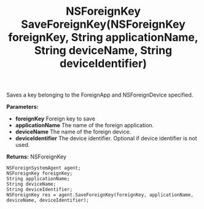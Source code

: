 ﻿---
uid: crmscript_ref_NSForeignSystemAgent_SaveForeignKey
title: NSForeignKey SaveForeignKey(NSForeignKey foreignKey, String applicationName, String deviceName, String deviceIdentifier)
intellisense: NSForeignSystemAgent.SaveForeignKey
keywords: NSForeignSystemAgent, SaveForeignKey
so.topic: reference
---

Saves a key belonging to the ForeignApp and NSForeignDevice specified.

**Parameters:**
 - **foreignKey** Foreign key to save
 - **applicationName** The name of the foreign application.
 - **deviceName** The name of the foreign device.
 - **deviceIdentifier** The device identifier. Optional if device identifier is not used.

**Returns:** NSForeignKey

```crmscript
NSForeignSystemAgent agent;
NSForeignKey foreignKey;
String applicationName;
String deviceName;
String deviceIdentifier;
NSForeignKey res = agent.SaveForeignKey(foreignKey, applicationName, deviceName, deviceIdentifier);
```

